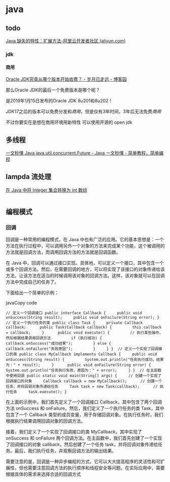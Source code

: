 # java

todo
-

[Java 缺失的特性：扩展方法-阿里云开发者社区 (aliyun.com)](https://developer.aliyun.com/article/1135549)

### jdk

#### 商用

[Oracle JDK究竟从哪个版本开始收费？ - 岁月已走远 - 博客园](https://www.cnblogs.com/xuruiming/p/12881503.html)

那么Oracle JDK的最后一个免费版本是哪个呢？

是2019年1月15日发布的Oracle JDK 8u201和8u202！

*JDK17*之后的版本可以免费分发和*商用*，但是仅有3年时间，3年后无法免费*商用*

不过你要实在是想在商用环境用新特性 可以使用开源的 open jdk

## 多线程

[一文秒懂 Java java.util.concurrent.Future - Java 一文秒懂 - 简单教程，简单编程](https://www.twle.cn/c/yufei/javatm/javatm-basic-future.html)

## lampda 流处理

[在 Java 中将 Integer 集合转换为 int 数组](https://www.techiedelight.com/zh/convert-set-of-integer-to-array-of-int-in-java/)

```java

```



## 编程模式



### 回调

回调是一种常用的编程模式，在 Java 中也有广泛的应用。它的基本思想是：一个方法在执行过程中，可以调用另外一个对象的方法来完成某个功能，这个被调用的方法就是回调方法，而调用回调方法的方法就是回调函数。

在 Java 中，回调可以通过接口实现。具体地，可以定义一个接口，其中包含一个或多个回调方法。然后，在需要回调的地方，可以将实现了该接口的对象传递给该方法，让该方法在适当的时候调用该对象的回调方法。这样，该对象就可以在回调方法中完成自己的任务了。

下面给出一个简单的示例：

javaCopy code

`// 定义一个回调接口 public interface Callback {     public void onSuccess(String result);     public void onFailure(String error); }  // 定义一个执行任务的类 public class Task {     private Callback callback;      public Task(Callback callback) {         this.callback = callback;     }      public void execute() {         // 执行某些操作，然后根据结果调用回调方法         if (执行成功) {             callback.onSuccess("成功结果");         } else {             callback.onFailure("失败原因");         }     } }  // 定义一个实现了回调接口的类 public class MyCallback implements Callback {     public void onSuccess(String result) {         System.out.println("任务执行成功，结果为：" + result);     }      public void onFailure(String error) {         System.out.println("任务执行失败，原因为：" + error);     } }  // 在主函数中使用回调 public static void main(String[] args) {     // 创建一个实现了回调接口的对象     Callback callback = new MyCallback();      // 创建一个任务，并将回调对象传递给任务     Task task = new Task(callback);      // 执行任务     task.execute(); }`

在上面的示例中，我们首先定义了一个回调接口 Callback，其中包含了两个回调方法 onSuccess 和 onFailure。然后，我们定义了一个执行任务的类 Task，其中包含了一个 Callback 类型的成员变量，用于存储回调对象。在执行任务时，我们根据执行结果调用回调对象的回调方法。

接着，我们定义了一个实现了回调接口的类 MyCallback，其中实现了 onSuccess 和 onFailure 两个回调方法。在主函数中，我们首先创建了一个实现了回调接口的对象 callback，然后创建了一个任务 task，并将回调对象传递给任务。最后，我们执行任务，并观察回调方法的输出结果。

需要注意的是，回调是一种异步编程的方式，它可以大大提高程序的灵活性和可扩展性，但也需要注意回调方法的执行顺序和线程安全等问题。在实际应用中，需要根据具体的需求来选择合适的回调方式

